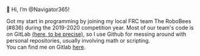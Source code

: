 👋 Hi, I’m @Navigator365!

Got my start in programming by joining my local FRC team The RoboBees (#836) during the 2019-2020 competition year. Most of our team's code is on GitLab [(here, to be precise),](https://gitlab.com/growingstems/frc-836-the-robobees) 
so I use Github for messing around with personal repositories, usually involving math or scripting.  
You can find me on Gitlab [here](https://gitlab.com/Navigator365).
